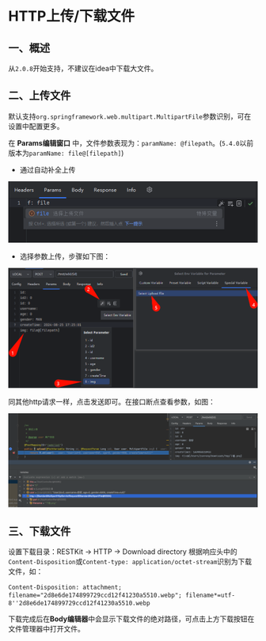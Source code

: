 # HTTP上传/下载文件

## 一、概述
从`2.0.8`开始支持，不建议在idea中下载大文件。

## 二、上传文件
默认支持`org.springframework.web.multipart.MultipartFile`参数识别，可在设置中配置更多。

在 **Params编辑窗口** 中，文件参数表现为：`paramName: @filepath`。(`5.4.0`以前版本为`paramName: file@[filepath]`)

- 通过自动补全上传

![img.png](images/1727200568948.png)

- 选择参数上传，步骤如下图：

![img.png](images/1724578236844.png)

同其他http请求一样，点击发送即可。在接口断点查看参数，如图：

![](images/179465814254137.png)

## 三、下载文件
设置下载目录：RESTKit -> HTTP -> Download directory
根据响应头中的`Content-Disposition`或`Content-type: application/octet-stream`识别为下载文件，如：
```
Content-Disposition: attachment; filename="2d8e6de174899729ccd12f41230a5510.webp"; filename*=utf-8''2d8e6de174899729ccd12f41230a5510.webp
```
下载完成后在**Body编辑器**中会显示下载文件的绝对路径，可点击上方下载按钮在文件管理器中打开文件。
